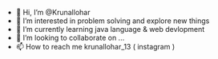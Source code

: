 - 👋 Hi, I’m @Krunallohar
- 👀 I’m interested in problem solving and explore new things
- 🌱 I’m currently learning java language & web devlopment 
- 💞️ I’m looking to collaborate on ...
- 📫 How to reach me krunallohar_13 ( instagram )

<!---
Krunallohar/Krunallohar is a ✨ special ✨ repository because its `README.md` (this file) appears on your GitHub profile.
You can click the Preview link to take a look at your changes.
--->

